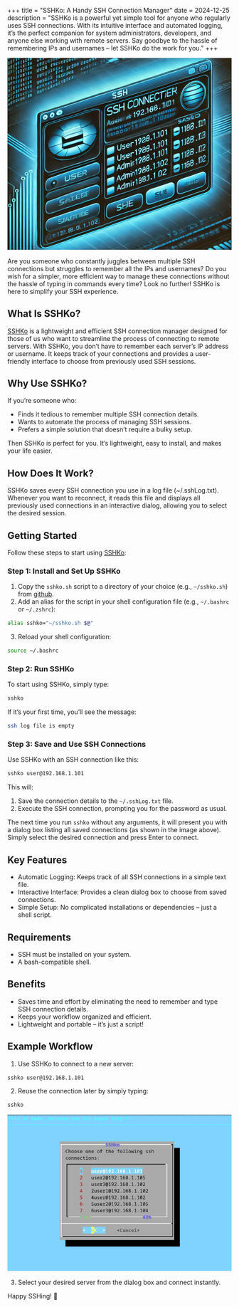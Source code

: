+++
title = "SSHKo: A Handy SSH Connection Manager"
date = 2024-12-25
description = "SSHKo is a powerful yet simple tool for anyone who regularly uses SSH connections. With its intuitive interface and automated logging, it’s the perfect companion for system administrators, developers, and anyone else working with remote servers. Say goodbye to the hassle of remembering IPs and usernames – let SSHKo do the work for you."
+++

![Image](banner.png)

Are you someone who constantly juggles between multiple SSH connections but struggles to remember all the IPs and usernames? Do you wish for a simpler, more efficient way to manage these connections without the hassle of typing in commands every time? Look no further! SSHKo is here to simplify your SSH experience.
<!-- more -->
## What Is SSHKo?

[SSHKo](https://github.com/stdakov/sshko) is a lightweight and efficient SSH connection manager designed for those of us who want to streamline the process of connecting to remote servers. With SSHKo, you don’t have to remember each server’s IP address or username. It keeps track of your connections and provides a user-friendly interface to choose from previously used SSH sessions.

## Why Use SSHKo?
If you’re someone who:

* Finds it tedious to remember multiple SSH connection details.
* Wants to automate the process of managing SSH sessions.
* Prefers a simple solution that doesn’t require a bulky setup.

Then SSHKo is perfect for you. It’s lightweight, easy to install, and makes your life easier.
## How Does It Work?

SSHKo saves every SSH connection you use in a log file (~/.sshLog.txt). Whenever you want to reconnect, it reads this file and displays all previously used connections in an interactive dialog, allowing you to select the desired session.

## Getting Started
Follow these steps to start using [SSHKo](https://github.com/stdakov/sshko):
### Step 1: Install and Set Up SSHKo

1. Copy the `sshko.sh` script to a directory of your choice (e.g., `~/sshko.sh`) from [github](https://github.com/stdakov/sshko).
2. Add an alias for the script in your shell configuration file (e.g., `~/.bashrc` or `~/.zshrc`):

```bash
alias sshko="~/sshko.sh $@"
```
3. Reload your shell configuration:
```bash
source ~/.bashrc
```

### Step 2: Run SSHKo
To start using SSHKo, simply type:

```bash
sshko
```
If it’s your first time, you’ll see the message:
```bash
ssh log file is empty
```
### Step 3: Save and Use SSH Connections

Use SSHKo with an SSH connection like this:
```bash
sshko user@192.168.1.101
```
This will:

1. Save the connection details to the `~/.sshLog.txt` file.
2. Execute the SSH connection, prompting you for the password as usual.

The next time you run `sshko` without any arguments, it will present you with a dialog box listing all saved connections (as shown in the image above). Simply select the desired connection and press Enter to connect.

## Key Features
* Automatic Logging: Keeps track of all SSH connections in a simple text file.
* Interactive Interface: Provides a clean dialog box to choose from saved connections.
* Simple Setup: No complicated installations or dependencies – just a shell script.

## Requirements
* SSH must be installed on your system.
* A bash-compatible shell.

## Benefits

* Saves time and effort by eliminating the need to remember and type SSH connection details.
* Keeps your workflow organized and efficient.
* Lightweight and portable – it’s just a script!

## Example Workflow
1. Use SSHKo to connect to a new server:
```bash 
sshko user@192.168.1.101
```
2. Reuse the connection later by simply typing:
```bash 
sshko
```
![Image](screenshot.png)

3. Select your desired server from the dialog box and connect instantly.

Happy SSHing! 🚀


